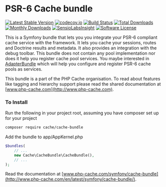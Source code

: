 # PSR-6 Cache bundle
[![Latest Stable Version](https://poser.pugx.org/cache/cache-bundle/v/stable)](https://packagist.org/packages/cache/cache-bundle) [![codecov.io](https://codecov.io/github/php-cache/cache-bundle/coverage.svg?branch=master)](https://codecov.io/github/php-cache/cache-bundle?branch=master) [![Build Status](https://travis-ci.org/php-cache/cache-bundle.svg?branch=master)](https://travis-ci.org/php-cache/cache-bundle) [![Total Downloads](https://poser.pugx.org/cache/cache-bundle/downloads)](https://packagist.org/packages/cache/cache-bundle)  [![Monthly Downloads](https://poser.pugx.org/cache/cache-bundle/d/monthly.png)](https://packagist.org/packages/cache/cache-bundle) [![SensioLabsInsight](https://insight.sensiolabs.com/projects/21963379-2b15-4cc4-bdf6-0f98aa292f8a/mini.png)](https://insight.sensiolabs.com/projects/21963379-2b15-4cc4-bdf6-0f98aa292f8a) [![Software License](https://img.shields.io/badge/license-MIT-brightgreen.svg?style=flat-square)](LICENSE)

This is a Symfony bundle that lets you you integrate your PSR-6 compliant cache service with the framework. 
It lets you cache your sessions, routes and Doctrine results and metadata. It also provides an integration with the 
debug toolbar. This bundle does not contain any pool implementation nor does it help you register cache pool services. 
You maybe interested in [AdapterBundle](https://github.com/php-cache/adapter-bundle) which will help you configure and
register PSR-6 cache pools as services. 

This bundle  is a part of the PHP Cache organisation. To read about features like tagging and hierarchy support please 
read the shared documentation at [www.php-cache.com](http://www.php-cache.com).

### To Install

Run the following in your project root, assuming you have composer set up for your project
```sh
composer require cache/cache-bundle
```

Add the bundle to app/AppKernel.php

```php
$bundles(
    // ...
    new Cache\CacheBundle\CacheBundle(),
    // ...
);
```

Read the documentation at [www.php-cache.com/symfony/cache-bundle](http://www.php-cache.com/en/latest/symfony/cache-bundle/).
